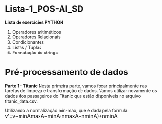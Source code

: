 # Lista-1_POS-AI_SD
<b>Lista de exercícios PYTHON</b>
<ol>
  <li>Operadores aritiméticos</li>
  <li>Operadores Relacionais</li>
  <li>Condicionantes</li>
  <li>Listas / Tuplas</li>
  <li>Formatação de strings</li>
 </ol>

# Pré-processamento de dados
<b>Parte 1 - Titanic</b>
Nesta primeira parte, vamos focar principalmente nas tarefas de limpeza e transformação de dados. Vamos utilizar novamente os dados dos passageiros do Titanic que estão disponíveis no arquivo titanic_data.csv.<br />

Utilizando a normalização min-max, que é dada pela fórmula:
<big>v′=v−minAmaxA−minA(nmaxA−nminA)+nminA</big>
